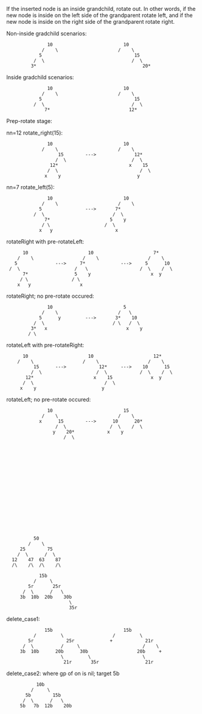 If the inserted node is an inside grandchild, rotate out. In other words,
if the new node is inside on the left side of the grandparent rotate left, and
if the new node is inside on the right side of the grandparent rotate right.


Non-inside gradchild scenarios:

                   10                          10
                 /    \                      /    \
                5                                  15
              /  \                                /  \
             3*                                       20*

Inside gradchild scenarios:

                   10                          10
                 /    \                      /    \
                5                                  15
              /  \                                /  \
                  7*                             12*


Prep-rotate stage:

nn=12
rotate_right(15):


                   10                          10
                 /    \                      /    \
                       15        --->              12*
                      /  \                        /  \
                    12*                          x    15
                   /  \                              /  \
                  x    y                            y

nn=7
rotate_left(5):

                   10                          10
                 /    \                      /    \
                5                --->       7*
              /  \                         /  \
                  7*                      5    y
                 / \                    /  \
                x   y                       x

rotateRight with pre-rotateLeft:

          10                      10                      7*
        /    \                  /    \                  /    \
       5              --->     7*             --->     5      10
     /  \                    /   \                   /  \    /  \
          7*                 5    y                      x  y
         / \                / \
        x   y                  x

rotateRight; no pre-rotate occured:

                   10                          5
                 /    \                      /   \
                5      y         --->       3*    10
              /  \                         / \   /  \
             3*   x                             x    y
            / \

rotateLeft with pre-rotateRight:

          10                      10                      12*
        /    \                  /    \                  /    \
              15      --->            12*     --->    10      15
             /  \                    /  \            /  \    /  \
           12*                      x    15              x  y
          /  \                          /  \
         x    y                        y

rotateLeft; no pre-rotate occured:

                   10                          15
                 /    \                      /    \
                x      15        --->      10      20*
                      /  \                /  \    /  \
                     y    20*            x    y
                         /  \


















              50
            /    \
         25        75
        /  \      /  \
      12    47  63    87
      /\    /\  /\    /\

                15b
              /     \
            5r       25r
          /  \      /   \
         3b  10b  20b    30b
                           \
                           35r

delete_case1:

                  15b                          15b
              /         \                  /         \
            5r            25r             +            21r
          /  \          /     \                       /    \
         3b  10b      20b      30b                  20b     +
                        \         \                   \
                         21r       35r                 21r


delete_case2: where gp of on is nil; target 5b

               10b
             /     \
           5b        15b
          /  \      /   \
         5b   7b  12b    20b
